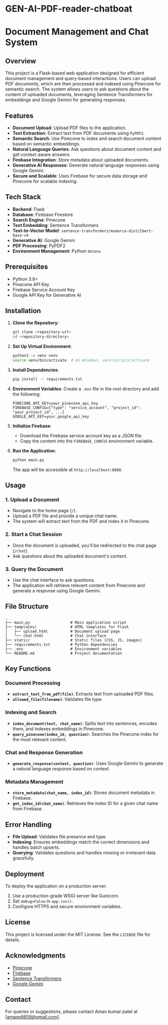 # GEN-AI-PDF-reader-chatboat
# Document Management and Chat System

## Overview
This project is a Flask-based web application designed for efficient document management and query-based interactions. Users can upload PDF documents, which are then processed and indexed using Pinecone for semantic search. The system allows users to ask questions about the content of uploaded documents, leveraging Sentence Transformers for embeddings and Google Gemini for generating responses.

## Features
- **Document Upload**: Upload PDF files to the application.
- **Text Extraction**: Extract text from PDF documents using `PyPDF2`.
- **Semantic Search**: Use Pinecone to index and search document content based on semantic embeddings.
- **Natural Language Queries**: Ask questions about document content and get context-aware answers.
- **Firebase Integration**: Store metadata about uploaded documents.
- **Generative AI Responses**: Generate natural language responses using Google Gemini.
- **Secure and Scalable**: Uses Firebase for secure data storage and Pinecone for scalable indexing.

## Tech Stack
- **Backend**: Flask
- **Database**: Firebase Firestore
- **Search Engine**: Pinecone
- **Text Embedding**: Sentence Transformers
- **Text-to-Vector Model**: `sentence-transformers/msmarco-distilbert-base-v4`
- **Generative AI**: Google Gemini
- **PDF Processing**: PyPDF2
- **Environment Management**: Python `dotenv`

## Prerequisites
- Python 3.8+
- Pinecone API Key
- Firebase Service Account Key
- Google API Key for Generative AI

## Installation

1. **Clone the Repository**:
   ```bash
   git clone <repository-url>
   cd <repository-directory>
   ```

2. **Set Up Virtual Environment**:
   ```bash
   python3 -m venv venv
   source venv/bin/activate  # On Windows: venv\Scripts\activate
   ```

3. **Install Dependencies**:
   ```bash
   pip install -r requirements.txt
   ```

4. **Environment Variables**:
   Create a `.env` file in the root directory and add the following:
   ```env
   PINECONE_API_KEY=your_pinecone_api_key
   FIREBASE_CONFIG={"type": "service_account", "project_id": "your_project_id", ...}
   GOOGLE_API_KEY=your_google_api_key
   ```

5. **Initialize Firebase**:
   - Download the Firebase service account key as a JSON file.
   - Copy the content into the `FIREBASE_CONFIG` environment variable.

6. **Run the Application**:
   ```bash
   python main.py
   ```

   The app will be accessible at `http://localhost:8080`.

## Usage

### 1. Upload a Document
- Navigate to the home page (`/`).
- Upload a PDF file and provide a unique chat name.
- The system will extract text from the PDF and index it in Pinecone.

### 2. Start a Chat Session
- Once the document is uploaded, you'll be redirected to the chat page (`/chat`).
- Ask questions about the uploaded document's content.

### 3. Query the Document
- Use the chat interface to ask questions.
- The application will retrieve relevant content from Pinecone and generate a response using Google Gemini.

## File Structure
```
.
├── main.py                  # Main application script
├── templates/               # HTML templates for Flask
│   ├── upload.html          # Document upload page
│   └── chat.html            # Chat interface
├── static/                  # Static files (CSS, JS, images)
├── requirements.txt         # Python dependencies
├── .env                     # Environment variables
└── README.md                # Project documentation
```

## Key Functions

### Document Processing
- **`extract_text_from_pdf(file)`**: Extracts text from uploaded PDF files.
- **`allowed_file(filename)`**: Validates file type.

### Indexing and Search
- **`index_document(text, chat_name)`**: Splits text into sentences, encodes them, and indexes embeddings in Pinecone.
- **`query_pinecone(index_id, question)`**: Searches the Pinecone index for the most relevant content.

### Chat and Response Generation
- **`generate_response(context, question)`**: Uses Google Gemini to generate a natural language response based on context.

### Metadata Management
- **`store_metadata(chat_name, index_id)`**: Stores document metadata in Firebase.
- **`get_index_id(chat_name)`**: Retrieves the index ID for a given chat name from Firebase.

## Error Handling
- **File Upload**: Validates file presence and type.
- **Indexing**: Ensures embeddings match the correct dimensions and handles batch upserts.
- **Querying**: Validates questions and handles missing or irrelevant data gracefully.

## Deployment
To deploy the application on a production server:
1. Use a production-grade WSGI server like Gunicorn.
2. Set `debug=False` in `app.run()`.
3. Configure HTTPS and secure environment variables.

## License
This project is licensed under the MIT License. See the `LICENSE` file for details.

## Acknowledgments
- [Pinecone](https://www.pinecone.io/)
- [Firebase](https://firebase.google.com/)
- [Sentence Transformers](https://www.sbert.net/)
- [Google Gemini](https://cloud.google.com/generative-ai/)

## Contact
For queries or suggestions, please contact Aman kumar patel at [amanp6659@gmail.com].

